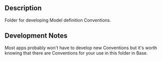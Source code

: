﻿## Description ## 

Folder for developing Model definition Conventions.

## Development Notes ##

Most apps probably won't have to develop new Conventions
but it's worth knowing that there are Conventions 
for your use in this folder in Base. 

